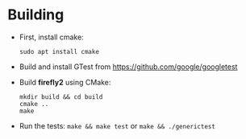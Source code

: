 # Building

- First, install cmake:
  ```
  sudo apt install cmake
  ```

- Build and install GTest from https://github.com/google/googletest

- Build **firefly2** using CMake:
  ```
  mkdir build && cd build
  cmake ..
  make
  ```

- Run the tests:
  `make && make test` or `make && ./generictest`
